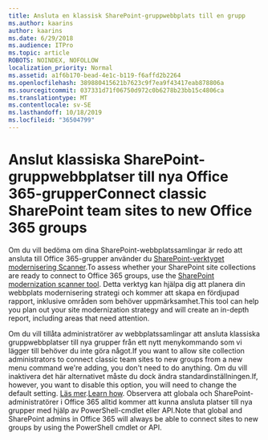 ```yaml
---
title: Ansluta en klassisk SharePoint-gruppwebbplats till en grupp
ms.author: kaarins
author: kaarins
ms.date: 6/29/2018
ms.audience: ITPro
ms.topic: article
ROBOTS: NOINDEX, NOFOLLOW
localization_priority: Normal
ms.assetid: a1f6b170-bead-4e1c-b119-f6affd2b2264
ms.openlocfilehash: 389880415621b7623c9f7ea9f43417eab878806a
ms.sourcegitcommit: 037331d71f06750d972c0b6278b23bb15c4806ca
ms.translationtype: MT
ms.contentlocale: sv-SE
ms.lasthandoff: 10/18/2019
ms.locfileid: "36504799"
---
```

# <a name="connect-classic-sharepoint-team-sites-to-new-office-365-groups"></a><span data-ttu-id="a4557-102">Anslut klassiska SharePoint-gruppwebbplatser till nya Office 365-grupper</span><span class="sxs-lookup"><span data-stu-id="a4557-102">Connect classic SharePoint team sites to new Office 365 groups</span></span>

<span data-ttu-id="a4557-103">Om du vill bedöma om dina SharePoint-webbplatssamlingar är redo att ansluta till Office 365-grupper använder du [SharePoint-verktyget modernisering Scanner](https://go.microsoft.com/fwlink/?linkid=873066).</span><span class="sxs-lookup"><span data-stu-id="a4557-103">To assess whether your SharePoint site collections are ready to connect to Office 365 groups, use the [SharePoint modernization scanner tool](https://go.microsoft.com/fwlink/?linkid=873066).</span></span> <span data-ttu-id="a4557-104">Detta verktyg kan hjälpa dig att planera din webbplats modernisering strategi och kommer att skapa en fördjupad rapport, inklusive områden som behöver uppmärksamhet.</span><span class="sxs-lookup"><span data-stu-id="a4557-104">This tool can help you plan out your site modernization strategy and will create an in-depth report, including areas that need attention.</span></span>
  
<span data-ttu-id="a4557-105">Om du vill tillåta administratörer av webbplatssamlingar att ansluta klassiska gruppwebbplatser till nya grupper från ett nytt menykommando som vi lägger till behöver du inte göra något.</span><span class="sxs-lookup"><span data-stu-id="a4557-105">If you want to allow site collection administrators to connect classic team sites to new groups from a new menu command we're adding, you don't need to do anything.</span></span> <span data-ttu-id="a4557-106">Om du vill inaktivera det här alternativet måste du dock ändra standardinställningen.</span><span class="sxs-lookup"><span data-stu-id="a4557-106">If, however, you want to disable this option, you will need to change the default setting.</span></span> <span data-ttu-id="a4557-107">[Läs mer](https://go.microsoft.com/fwlink/?linkid=2004316).</span><span class="sxs-lookup"><span data-stu-id="a4557-107">[Learn how](https://go.microsoft.com/fwlink/?linkid=2004316).</span></span> <span data-ttu-id="a4557-108">Observera att globala och SharePoint-administratörer i Office 365 alltid kommer att kunna ansluta platser till nya grupper med hjälp av PowerShell-cmdlet eller API.</span><span class="sxs-lookup"><span data-stu-id="a4557-108">Note that global and SharePoint admins in Office 365 will always be able to connect sites to new groups by using the PowerShell cmdlet or API.</span></span>
  


